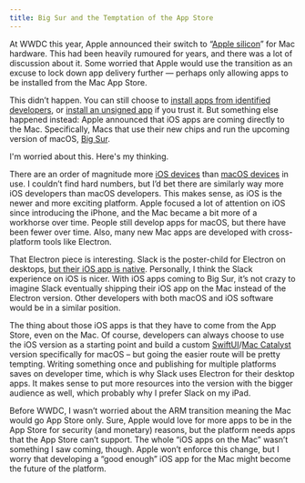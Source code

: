 ```yaml
---
title: Big Sur and the Temptation of the App Store
---
```


At WWDC this year, Apple announced their switch to “[Apple silicon](https://www.apple.com/newsroom/2020/06/apple-announces-mac-transition-to-apple-silicon/)” for Mac hardware. This had been heavily rumoured for years, and there was a lot of discussion about it. Some worried that Apple would use the transition as an excuse to lock down app delivery further — perhaps only allowing apps to be installed from the Mac App Store.

This didn’t happen. You can still choose to [install apps from identified developers](https://support.apple.com/en-ca/HT202491), or [install an unsigned app](https://support.apple.com/en-ca/guide/mac-help/mh40616/mac) if you trust it. But something else happened instead: Apple announced that iOS apps are coming directly to the Mac. Specifically, Macs that use their new chips and run the upcoming version of macOS, [Big Sur](https://www.apple.com/macos/big-sur-preview/).

I'm worried about this. Here's my thinking.

There are an order of magnitude more [iOS devices](https://www.theverge.com/2019/1/29/18202736/apple-devices-ios-earnings-q1-2019) than [macOS devices](https://techcrunch.com/2018/10/30/there-are-now-100-million-macs-in-use/) in use. I couldn’t find hard numbers, but I’d bet there are similarly way more iOS developers than macOS developers. This makes sense, as iOS is the newer and more exciting platform. Apple focused a lot of attention on iOS since introducing the iPhone, and the Mac became a bit more of a workhorse over time. People still develop apps for macOS, but there have been fewer over time. Also, many new Mac apps are developed with cross-platform tools like Electron.

That Electron piece is interesting. Slack is the poster-child for Electron on desktops, [but their iOS app is native](https://twitter.com/slackhq/status/931599784137363459). Personally, I think the Slack experience on iOS is nicer. With iOS apps coming to Big Sur, it’s not crazy to imagine Slack eventually shipping their iOS app on the Mac instead of the Electron version. Other developers with both macOS and iOS software would be in a similar position.

The thing about those iOS apps is that they have to come from the App Store, even on the Mac. Of course, developers can always choose to use the iOS version as a starting point and build a custom [SwiftUI](https://swiftwithmajid.com/2019/10/23/reusing-swiftui-views-across-apple-platforms/)/[Mac Catalyst](https://developer.apple.com/mac-catalyst/) version specifically for macOS – but going the easier route will be pretty tempting. Writing something once and publishing for multiple platforms saves on developer time, which is why Slack uses Electron for their desktop apps. It makes sense to put more resources into the version with the bigger audience as well, which probably why I prefer Slack on my iPad.

Before WWDC, I wasn’t worried about the ARM transition meaning the Mac would go App Store only. Sure, Apple would love for more apps to be in the App Store for security (and monetary) reasons, but the platform needs apps that the App Store can’t support. The whole “iOS apps on the Mac” wasn’t something I saw coming, though. Apple won’t enforce this change, but I worry that developing a “good enough” iOS app for the Mac might become the future of the platform.
